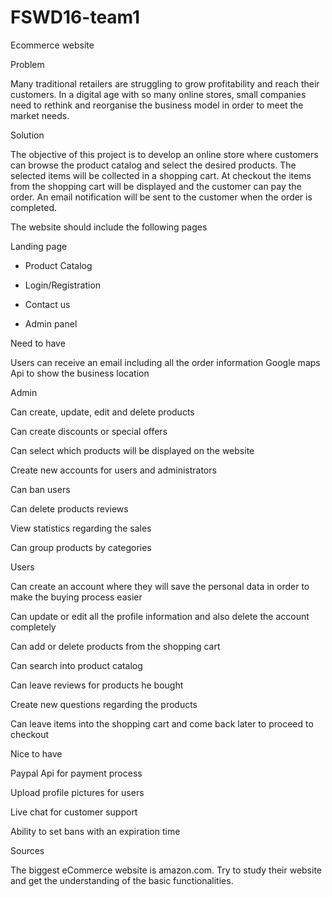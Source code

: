 # FSWD16-team1
Ecommerce website


Problem


Many traditional retailers are struggling to grow profitability and reach their customers. In a digital age with so many online stores, small companies need to rethink and reorganise the business model in order to meet the market needs.




Solution


The objective of this project is to develop an online store where customers can browse the product catalog and select the desired products. The selected items will be collected in a shopping cart. At checkout the items from the shopping cart will be displayed and the customer can pay the order. An email notification will be sent to the customer when the order is completed.


The website should include the following pages



Landing page
- Product Catalog

- Login/Registration

- Contact us

- Admin panel



Need to have

Users can receive an email including all the order information
Google maps Api to show the business location

Admin


Can create, update, edit and delete products

Can create discounts or special offers

Can select which products will be displayed on the website

Create new accounts for users and administrators

Can ban users 

Can delete products reviews

View statistics regarding the sales

Can group products by categories


Users

Can create an account where they will save the personal data in order to make the buying process easier

Can update or edit all the profile information and also delete the account completely

Can add or delete products from the shopping cart

Can search into product catalog

Can leave reviews for products he bought

Create new questions regarding the products

Can leave items into the shopping cart and come back later to proceed to checkout



Nice to have

Paypal Api for payment process 

Upload profile pictures for users

Live chat for customer support

Ability to set bans with an expiration time



Sources


The biggest eCommerce website is amazon.com. Try to study their website and get the understanding of the basic functionalities.
